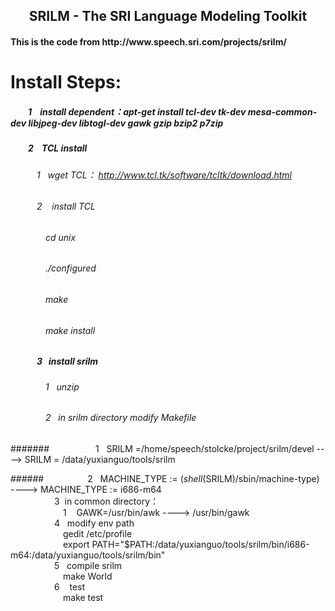 <h2 align='center'>  SRILM - The SRI Language Modeling Toolkit </h2>
<h4> This is the code from http://www.speech.sri.com/projects/srilm/ </h4>

#  Install Steps: 

##### &emsp;&emsp;1    install dependent：apt-get install tcl-dev tk-dev mesa-common-dev libjpeg-dev libtogl-dev gawk gzip bzip2 p7zip  
##### &emsp;&emsp;2    TCL install 
###### &emsp;&emsp;&emsp;1   wget TCL： http://www.tcl.tk/software/tcltk/download.html 
###### &emsp;&emsp;&emsp;2    install TCL 
###### &emsp;&emsp;&emsp;&emsp;cd unix 

###### &emsp;&emsp;&emsp;&emsp;./configured 

###### &emsp;&emsp;&emsp;&emsp;make 

###### &emsp;&emsp;&emsp;&emsp;make install 

##### &emsp;&emsp;&emsp;3   install srilm 

###### &emsp;&emsp;&emsp;&emsp;1   unzip 

###### &emsp;&emsp;&emsp;&emsp;2   in srilm directory modify  Makefile 

####### &emsp;&emsp;&emsp;&emsp;&emsp;1   SRILM =/home/speech/stolcke/project/srilm/devel ---->   SRILM = /data/yuxianguo/tools/srilm<your srilm path>   

######&emsp;&emsp;&emsp;&emsp;&emsp;2   MACHINE_TYPE := $(shell$(SRILM)/sbin/machine-type)  ---->  MACHINE_TYPE := i686-m64    </br>
&emsp;&emsp;&emsp;&emsp;&emsp;3  in common directory：</br>
&emsp;&emsp;&emsp;&emsp;&emsp;&emsp;1    GAWK=/usr/bin/awk ----> /usr/bin/gawk </br>
&emsp;&emsp;&emsp;&emsp;&emsp;4   modify env path  </br>
&emsp;&emsp;&emsp;&emsp;&emsp;&emsp;gedit /etc/profile </br>
&emsp;&emsp;&emsp;&emsp;&emsp;&emsp;export PATH="$PATH:/data/yuxianguo/tools/srilm/bin/i686-m64:/data/yuxianguo/tools/srilm/bin"   </br>
&emsp;&emsp;&emsp;&emsp;&emsp;5   compile srilm </br>
&emsp;&emsp;&emsp;&emsp;&emsp;&emsp;make World   </br>
&emsp;&emsp;&emsp;&emsp;&emsp;6    test </br>
&emsp;&emsp;&emsp;&emsp;&emsp;&emsp;make test  </br>



